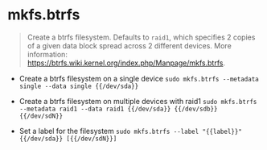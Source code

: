 # mkfs.btrfs
> Create a btrfs filesystem.
> Defaults to `raid1`, which specifies 2 copies of a given data block spread across 2 different devices.
> More information: <https://btrfs.wiki.kernel.org/index.php/Manpage/mkfs.btrfs>.

- Create a btrfs filesystem on a single device
`sudo mkfs.btrfs --metadata single --data single {{/dev/sda}}`

- Create a btrfs filesystem on multiple devices with raid1
`sudo mkfs.btrfs --metadata raid1 --data raid1 {{/dev/sda}} {{/dev/sdb}} {{/dev/sdN}}`

- Set a label for the filesystem
`sudo mkfs.btrfs --label "{{label}}" {{/dev/sda}} [{{/dev/sdN}}]`
